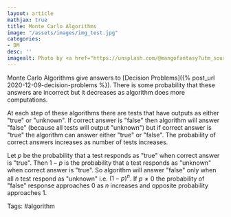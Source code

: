 ```yaml
---
layout: article
mathjax: true
title: Monte Carlo Algorithms
image: "/assets/images/img_test.jpg"
categories:
- DM
desc: '' 
imagealt: Photo by <a href="https://unsplash.com/@mangofantasy?utm_source=unsplash&utm_medium=referral&utm_content=creditCopyText">Tim Johnson</a> on <a href="https://unsplash.com/s/photos/logic?utm_source=unsplash&utm_medium=referral&utm_content=creditCopyText">Unsplash</a>
---
```


Monte Carlo Algorithms give answers to [Decision Problems]({% post_url 2020-12-09-decision-problems %}). There is some probability that these answers are incorrect but it decreases as algorithm does more computations.

At each step of these algorithms there are tests that have outputs as either "true" or "unknown". 
If correct answer is "false" then algorithm will answer "false" (because all tests will output "unknown") but if correct answer is "true" the algorithm can answer either "true" or "false". 
The probability of correct answers increases as number of tests increases.

Let $p$ be the probability that a test responds as "true" when correct answer is "true".
Then $1-p$ is the probability that a test responds as "unknown" when correct answer is "true".
So algorithm will answer "false" only when all $n$ test respond as "unknown" i.e. $({1-p})^n$.
If $p \neq 0$ the probability of "false" response approaches 0 as $n$ increases and opposite probability approaches 1.

Tags: #algorithm 